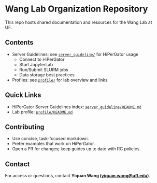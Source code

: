 # Wang Lab Organization Repository

This repo hosts shared documentation and resources for the Wang Lab at UF.

## Contents
- Server Guidelines: see [`server_guideline/`](./server_guideline/) for HiPerGator usage
  - Connect to HiPerGator
  - Start JupyterLab
  - Run/Submit SLURM jobs
  - Data storage best practices
- Profiles: see [`profile/`](./profile/) for lab overview and links

## Quick Links
- HiPerGator Server Guidelines index: [`server_guideline/README.md`](./server_guideline/README.md)
- Lab profile: [`profile/README.md`](./profile/README.md)

## Contributing
- Use concise, task-focused markdown.
- Prefer examples that work on HiPerGator.
- Open a PR for changes; keep guides up to date with RC policies.

## Contact
For access or questions, contact **Yiquan Wang (yiquan.wang@ufl.edu)**.
